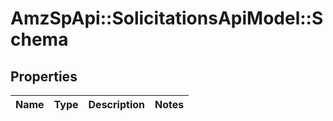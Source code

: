 # AmzSpApi::SolicitationsApiModel::Schema

## Properties
Name | Type | Description | Notes
------------ | ------------- | ------------- | -------------

